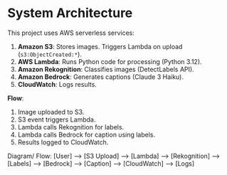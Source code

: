 # System Architecture

This project uses AWS serverless services:

1. **Amazon S3**: Stores images. Triggers Lambda on upload (`s3:ObjectCreated:*`).
2. **AWS Lambda**: Runs Python code for processing (Python 3.12).
3. **Amazon Rekognition**: Classifies images (DetectLabels API).
4. **Amazon Bedrock**: Generates captions (Claude 3 Haiku).
5. **CloudWatch**: Logs results.

**Flow**:
1. Image uploaded to S3.
2. S3 event triggers Lambda.
3. Lambda calls Rekognition for labels.
4. Lambda calls Bedrock for caption using labels.
5. Results logged to CloudWatch.

Diagram/ Flow:
[User] --> [S3 Upload] --> [Lambda] --> [Rekognition] --> [Labels]
--> [Bedrock]    --> [Caption]
--> [CloudWatch] --> [Logs]
